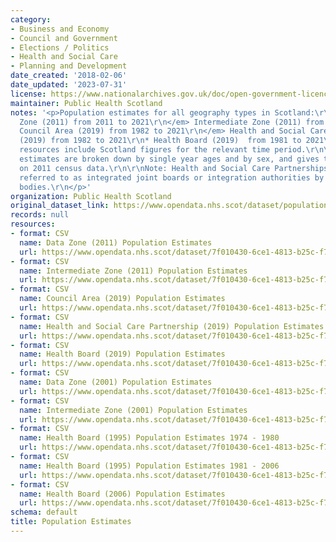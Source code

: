 ```yaml
---
category:
- Business and Economy
- Council and Government
- Elections / Politics
- Health and Social Care
- Planning and Development
date_created: '2018-02-06'
date_updated: '2023-07-31'
license: https://www.nationalarchives.gov.uk/doc/open-government-licence/version/3/
maintainer: Public Health Scotland
notes: '<p>Population estimates for all geography types in Scotland:\r\n\r\n<em> Data
  Zone (2011) from 2011 to 2021\r\n</em> Intermediate Zone (2011) from 2011 to 2021\r\n<em>
  Council Area (2019) from 1982 to 2021\r\n</em> Health and Social Care Partnership
  (2019) from 1982 to 2021\r\n* Health Board (2019)  from 1981 to 2021\r\n\r\nAll
  resources include Scotland figures for the relevant time period.\r\n\r\nPopulation
  estimates are broken down by single year ages and by sex, and gives totals for both.\r\nBased
  on 2011 census data.\r\n\r\nNote: Health and Social Care Partnerships may also be
  referred to as integrated joint boards or integration authorities by other public
  bodies.\r\n</p>'
organization: Public Health Scotland
original_dataset_link: https://www.opendata.nhs.scot/dataset/population-estimates
records: null
resources:
- format: CSV
  name: Data Zone (2011) Population Estimates
  url: https://www.opendata.nhs.scot/dataset/7f010430-6ce1-4813-b25c-f7f335bdc4dc/resource/c505f490-c201-44bd-abd1-1bd7a64285ee/download/dz2011-pop-est_09092022.csv
- format: CSV
  name: Intermediate Zone (2011) Population Estimates
  url: https://www.opendata.nhs.scot/dataset/7f010430-6ce1-4813-b25c-f7f335bdc4dc/resource/93df4c88-f74b-4630-abd8-459a19b12f47/download/iz2011-pop-est_09092022.csv
- format: CSV
  name: Council Area (2019) Population Estimates
  url: https://www.opendata.nhs.scot/dataset/7f010430-6ce1-4813-b25c-f7f335bdc4dc/resource/09ebfefb-33f4-4f6a-8312-2d14e2b02ace/download/ca2019_pop_est_15072022.csv
- format: CSV
  name: Health and Social Care Partnership (2019) Population Estimates
  url: https://www.opendata.nhs.scot/dataset/7f010430-6ce1-4813-b25c-f7f335bdc4dc/resource/c3a393ce-253b-4c75-82dc-06b1bb5638a3/download/hscp2019_pop_est_15072022.csv
- format: CSV
  name: Health Board (2019) Population Estimates
  url: https://www.opendata.nhs.scot/dataset/7f010430-6ce1-4813-b25c-f7f335bdc4dc/resource/27a72cc8-d6d8-430c-8b4f-3109a9ceadb1/download/hb2019_pop_est_15072022.csv
- format: CSV
  name: Data Zone (2001) Population Estimates
  url: https://www.opendata.nhs.scot/dataset/7f010430-6ce1-4813-b25c-f7f335bdc4dc/resource/bf086aee-130d-4487-b854-808db0e29dc4/download/dz2001_pop_est_02072020.csv
- format: CSV
  name: Intermediate Zone (2001) Population Estimates
  url: https://www.opendata.nhs.scot/dataset/7f010430-6ce1-4813-b25c-f7f335bdc4dc/resource/0bb11b73-27ad-45ed-9a35-df688d69b12b/download/iz2001_pop_est_02072020.csv
- format: CSV
  name: Health Board (1995) Population Estimates 1974 - 1980
  url: https://www.opendata.nhs.scot/dataset/7f010430-6ce1-4813-b25c-f7f335bdc4dc/resource/5502b69c-5ba2-4b1e-9840-b3b868d6d64b/download/hb1995_pop_est_1974_1980_07072020.csv
- format: CSV
  name: Health Board (1995) Population Estimates 1981 - 2006
  url: https://www.opendata.nhs.scot/dataset/7f010430-6ce1-4813-b25c-f7f335bdc4dc/resource/51b079bf-131b-4e7d-a0e7-56ee43d42413/download/hb1995_pop_est_1981_2006_07072020.csv
- format: CSV
  name: Health Board (2006) Population Estimates
  url: https://www.opendata.nhs.scot/dataset/7f010430-6ce1-4813-b25c-f7f335bdc4dc/resource/ed097ff7-ae9b-4977-ac13-94bc8d0f1331/download/hb2006_pop_est_01072020.csv
schema: default
title: Population Estimates
---
```

